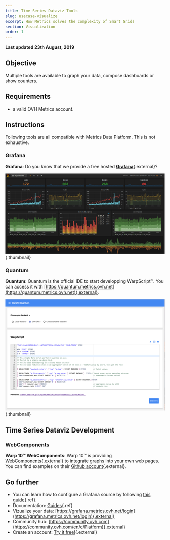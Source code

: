 ```yaml
---
title: Time Series Dataviz Tools
slug: usecase-visualize
excerpt: How Metrics solves the complexity of Smart Grids
section: Visualization
order: 1
---
```


**Last updated 23th August, 2019**

## Objective

Multiple tools are available to graph your data, compose dashboards or show counters.

## Requirements

- a valid OVH Metrics account.

## Instructions

Following tools are all compatible with Metrics Data Platform. This is not exhaustive.

### Grafana

**Grafana**: Do you know that we provide a free hosted [**Grafana**](https://grafana.metrics.ovh.net){.external}?

![header](images/grafana.png){.thumbnail}

### Quantum

**Quantum**: Quantum is the official IDE to start developping WarpScript™. You can access it with [https://quantum.metrics.ovh.net](https://quantum.metrics.ovh.net){.external}.

![header](images/metrics_quantum.png){.thumbnail}

## Time Series Dataviz Development

### WebComponents

**Warp 10™ WebComponents**: Warp 10™ is providing [WebComponents](https://www.webcomponents.org/){.external} to integrate graphs into your own web pages. You can find examples on their [Github account](https://github.com/senx/warp10-quantumviz){.external}.

## Go further

- You can learn how to configure a Grafana source by following [this guide](../visualization_grafana/guide.fr-fr.md){.ref}.
- Documentation: [Guides](../product.en-gb.md){.ref}
- Vizualize your data: [https://grafana.metrics.ovh.net/login](https://grafana.metrics.ovh.net/login){.external}
- Community hub: [https://community.ovh.com](https://community.ovh.com/en/c/Platform){.external}
- Create an account: [Try it free!](https://www.ovh.com/fr/order/express/#/new/express/resume?products=~%28~%28planCode~%27metrics-free-trial~configuration~%28~%28label~%27region~values~%28~%27gra1%29%29%29~option~%28~%29~quantity~1~productId~%27metrics%29%29&paymentMeanRequired=0){.external}
